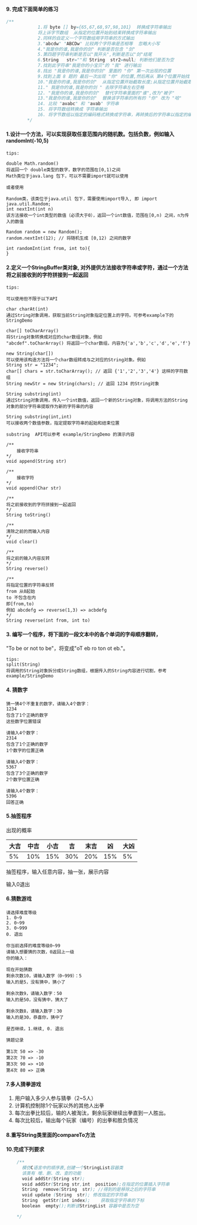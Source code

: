 
#### 9. 完成下面简单的练习
```java
/**
            1.将 byte [] by={65,67,68,97,98,101}  转换成字符串输出
            将上诉字节数组  从指定的位置开始到结束转换成字符串输出
            2.同样的自定义一个字符数组用字符串的方式输出
            3."abcdw" "ABCDw" 比较两个字符串是否相等  忽略大小写
            4."我是你的谁,我是你的剑" 判断是否包含 "剑"
            5.第四题字符串判断是否以"我开头",判断是否以"剑"结尾
            6.String   str=""和 String  str2=null; 判断他们是否为空
            7.找到此字符串"我是你的小宝贝"的 "我" 进行输出
            8.找出 "我是你的谁,我是你的剑" 里面的 "你" 第一次出现的位置
            9.找到上面 8 题的 最后一次出现 "你" 的位置,然后再从 第4个位置开始找  第一次出现的"你"
            10."我是你的谁,我是你的剑"  从指定位置开始截取长度;从指定位置开始截取到指定位置结束长度的字符串
            11." 我是你的谁,我是你的剑 " 去除字符串左右空格
            12. "我是你的谁,我是你的剑"  替代字符串里面的"谁",改为"被子"
            13."我是你的谁,我是你的剑"  替换该字符串的所有的 "你" 改为 "哈"
            14. 比较 "avabc" 和 "avab" 字符串
            15. 将字符数组转换成 字符串输出
            16. 将字节数组以指定的编码格式转换成字符串，再转换后的字符串以指定的编码格式转换成字节数组
        */
```



#### 1.设计一个方法，可以实现获取任意范围内的随机数。包括负数，例如输入randomInt(-10,5)

```
tips:  

double Math.random()
将返回一个 double类型的数字，数字的范围在[0,1)之间
Math类位于java.lang 包下，可以不需要import就可以使用

或者使用

Random类，该类位于java.util 包下，需要使用import导入, 即 import java.util.Random;
int nextInt(int n)
该方法接收一个int类型的数值（必须大于0），返回一个int数值，范围在[0,n) 之间，n为传入的数值

Random random = new Random();
random.nextInt(12); // 将随机生成 [0,12) 之间的数字
```
```
int randomInt(int from, int to){
}
```
#### 2.定义一个StringBuffer类对象, 对外提供方法接收字符串或字符，通过一个方法将之前接收到的字符拼接到一起返回
 
```
tips:  

可以使用但不限于以下API

char charAt(int)
通过String对象调用，获取当前String对象指定位置上的字符。可参考example下的StringDemo

char[] toCharArray()
将String对象转换成对应的char数组对象，例如
"abcdef".toCharArray() 将返回一个char数组，内容为{'a','b','c','d','e','f'}

new String(char[])
可以使用该构造方法将一个char数组转成与之对应的String对象。例如
String str = "1234";
char[] chars = str.toCharArray(); // 返回 {'1','2','3','4'} 这样的字符数组
String newStr = new String(chars); // 返回 1234 的String对象

String substring(int)
通过String对象调用，传入一个int数值，返回一个新的String对象，将调用方法的String对象的部分字符串提取作为新的字符串的内容

String substring(int,int)
可以接收两个数值参数，指定提取字符串的起始和结束位置

substring  API可以参考 example/StringDemo 的演示内容

```
```
/**
    接收字符串
*/
void append(String str)
```

```
/**
    接收字符
*/
void append(Char str)
```

```
/**
将之前接收到的字符拼接到一起返回
*/
String toString()
```

```
/**
清除之前的而输入内容
*/
void clear()
```

```
/**
将之前的输入内容反转
*/
String reverse()
```

```
/**
将指定位置的字符串反转
from 从0起始
to 不包含在内
即[from,to)
例如 abcdefg => reverse(1,3) => acbdefg
*/
String reverse(int from, int to)
```

#### 3. 编写一个程序，将下面的一段文本中的各个单词的字母顺序翻转，
"To be or not to be"，将变成"oT eb ro ton ot eb."。

```
tips:
split(String)
将调用的String对象拆分成String数组，根据传入的String内容进行切割，参考example/StringDemo
```


#### 4. 猜数字
```
猜一猜4个不重复的数字，请输入4个数字：  
1234
包含了1个正确的数字  
这些数字位置错误

请输入4个数字：
2314  
包含了1个正确的数字  
1个数字的位置正确 

请输入4个数字：
5367
包含了3个正确的数字
2个数字位置正确

请输入4个数字：
5396
回答正确
```


#### 5.抽签程序

出现的概率

|大吉 | 中吉 | 小吉 | 吉 | 末吉 | 凶  | 大凶 |
| ----|----|----|----|----|----|---- |
| 5% | 10% | 15% | 30% | 20% | 15% | 5%|

抽签程序，输入任意内容，抽一张，展示内容

输入0退出

#### 6.猜数游戏

```
请选择难度等级
1. 0~9
2. 0~99
3. 0~999
0. 退出

你当前选择的难度等级0~99
请输入想要猜的次数，0返回上一级
你的输入：

现在开始猜数
剩余次数10，请输入数字（0~999）：5
输入的是5，没有猜中，猜小了

剩余次数9，请输入数字：50
输入的是50，没有猜中，猜大了

剩余次数8，请输入数字：30
输入的是30，恭喜你，猜中了

是否继续，1.继续, 0. 退出

猜题记录

第1次 50 => -30
第2次 70 => -10
第3次 90 => +10
第4次 80 => 正确
```

#### 7.多人猜拳游戏
1. 用户输入多少人参与猜拳（2~5人）
2. 计算机控制除1个玩家以外的其他人出拳
3. 每次出拳比较后，输的人被淘汰，剩余玩家继续出拳直到一人胜出。
4. 每次比较后，输出每个玩家（编号）的出拳和胜负情况


#### 8.重写String类里面的compareTo方法


#### 10.完成下列要求
```java
    /**
      模仿C语言中的顺序表,创建一个StringList容器类
      该类有 增、删、改、查的功能
      void addStr(String str);  
      void addStr(String str,int  position);在指定的位置插入字符串    
      String  remove(String  str); //得到的是移除之后的字符串
      void update (String  str); 修改指定的字符串
      String  getStr(int index);    获取指定字符串的下标
      boolean  empty();判断该StringList 容器中是否为空   

    */
```